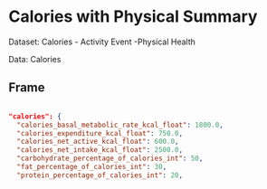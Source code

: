 # Calories with Physical Summary

Dataset: Calories - Activity Event -Physical Health

Data: Calories

## Frame

```Json

"calories": {
  "calories_basal_metabolic_rate_kcal_float": 1800.0,
  "calories_expenditure_kcal_float": 750.0,
  "calories_net_active_kcal_float": 600.0,
  "calories_net_intake_kcal_float": 2500.0,
  "carbohydrate_percentage_of_calories_int": 50,
  "fat_percentage_of_calories_int": 30,
  "protein_percentage_of_calories_int": 20,

```